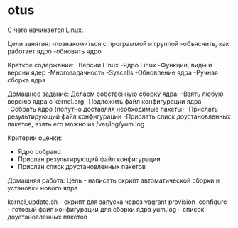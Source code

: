 # otus

С чего начинается Linux. 

Цели занятия:
-познакомиться с программой и группой
-объяснить, как работает ядро
-обновить ядро

Краткое содержание:
-Версии LInux
-Ядро Linux
-Функции, виды и версии ядер
-Многозадачность
-Syscalls
-Обновление ядра
-Ручная сборка ядра
 
Домашнее задание:
Делаем собственную сборку ядра:
-Взять любую версию ядра с kernel.org
-Подложить файл конфигурации ядра
-Собрать ядро (попутно доставляя необходимые пакеты)
-Прислать результирующий файл конфигурации
-Прислать списк доустановленных пакетов, взять его можно из /var/log/yum.log

Критерии оценки:
- Ядро собрано
- Прислан результирующий файл конфигурации
- Прислан списк доустановленных пакетов

Домашняя работа:
Цель - написать скрипт автоматической сборки и установки нового ядра

kernel_update.sh - скрипт для запуска через vagrant provision
.configure - готовый файл конфигурации для сборки ядра
yum.log - список доустановленных пакетов

